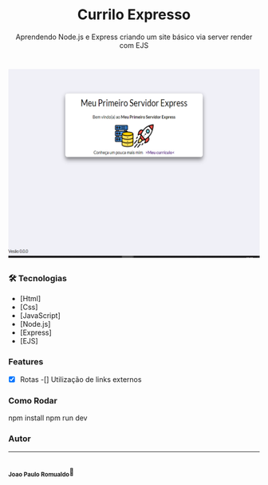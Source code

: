 <h1 align="center">Currilo Expresso</h1>

<p align="center">Aprendendo Node.js e Express criando um site básico via server render com EJS</p>

<h1 align="center">
  <img src="./public/banner.png" />
</h1>

### 🛠 Tecnologias

- [Html]
- [Css]
- [JavaScript]
- [Node.js]
- [Express]
- [EJS]

### Features

-[x] Rotas
-[] Utilização de links externos

### Como Rodar

npm install
npm run dev


### Autor
---
<img style="border-radius: 50%;" src="https://avatars2.githubusercontent.com/u/61504262?s=460&u=ec40413254835cc7456fbf43e06ae740fceac2bb&v=4" width="100px;" alt=""/>
 <br/>
 <sub><b>Joao Paulo Romualdo</b></sub></a>🚀</a>

